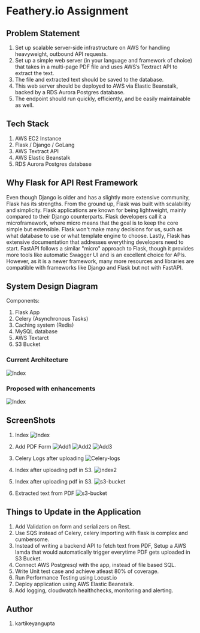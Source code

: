 # Feathery.io Assignment

## Problem Statement 

1. Set up scalable server-side infrastructure on AWS for handling heavyweight, outbound API requests.
2. Set up a simple web server (in your language and framework of choice) that takes in a multi-page PDF file and uses AWS’s Textract API to extract the text.
3. The file and extracted text should be saved to the database.
4. This web server should be deployed to AWS via Elastic Beanstalk, backed by a RDS Aurora Postgres database.
5. The endpoint should run quickly, efficiently, and be easily maintainable as well.



## Tech Stack 

1. AWS EC2 Instance
2. Flask / Django / GoLang
2. AWS Textract API
3. AWS Elastic Beanstalk
4. RDS Aurora Postgres database


## Why Flask for API Rest Framework

Even though Django is older and has a slightly more extensive community, Flask has its strengths. From the ground up, Flask was built with scalability and simplicity. Flask applications are known for being lightweight, mainly compared to their Django counterparts. Flask developers call it a microframework, where micro means that the goal is to keep the core simple but extensible. Flask won't make many decisions for us, such as what database to use or what template engine to choose. Lastly, Flask has extensive documentation that addresses everything developers need to start. FastAPI follows a similar "micro" approach to Flask, though it provides more tools like automatic Swagger UI and is an excellent choice for APIs. However, as it is a newer framework, many more resources and libraries are compatible with frameworks like Django and Flask but not with FastAPI.


## System Design Diagram

Components:
1. Flask App
2. Celery (Asynchronous Tasks)
3. Caching system (Redis)
4. MySQL database
5. AWS Textarct
6. S3 Bucket

### Current Architecture

![Index](./flask-backend-application/screenshots/current-architecture.jpeg)

### Proposed with enhancements
![Index](./flask-backend-application/screenshots/new-architecture.jpeg)



## ScreenShots
1. Index
![Index](./flask-backend-application/screenshots/index.png)

2. Add PDF Form
![Add1](./flask-backend-application/screenshots/add1.png)
![Add2](./flask-backend-application/screenshots/add2.png)
![Add3](./flask-backend-application/screenshots/add3.png)

3. Celery Logs after uploading
![Celery-logs](./flask-backend-application/screenshots/celery-logs.png)

4. Index after uploading pdf in S3.
![index2](./flask-backend-application/screenshots/index-after-s3-update.png)

5. Index after uploading pdf in S3.
![s3-bucket](./flask-backend-application/screenshots/s3-bucket.png)

6. Extracted text from PDF
![s3-bucket](./flask-backend-application/screenshots/extracted-text-from-PDF.png)

## Things to Update in the Application
1. Add Validation on form and serializers on Rest.
2. Use SQS instead of Celery, celery importing with flask is complex and cumbersome.
3. Instead of writing a backend API to fetch text from PDF, Setup a AWS lamda that would automatically trigger everytime PDF gets uploaded in S3 Bucket.
4. Connect AWS Postgresql with the app, instead of file based SQL.
5. Write Unit test case and achieve atleast 80% of coverage.
6. Run Performance Testing using Locust.io
7. Deploy application using AWS Elastic Beanstalk.
8. Add logging, cloudwatch healthchecks, monitoring and alerting.


## Author
1.  kartikeyangupta
